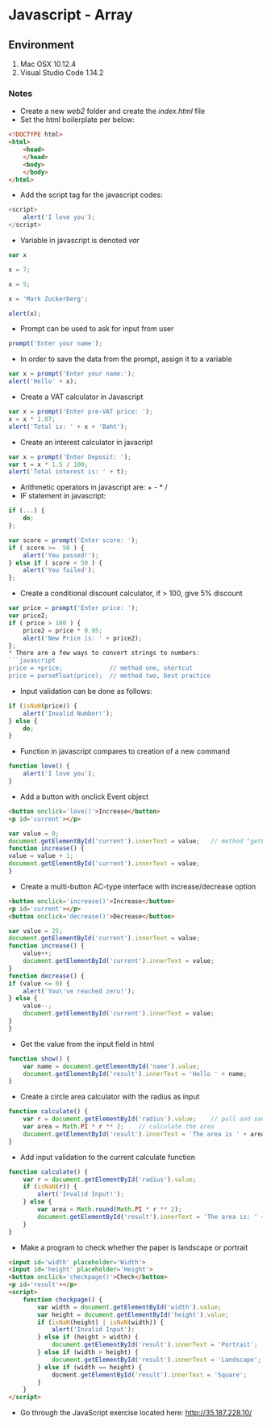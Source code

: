 # Javascript - Array

## Environment

1. Mac OSX 10.12.4
2. Visual Studio Code 1.14.2

### Notes

* Create a new *web2* folder and create the *index.html* file
* Set the html boilerplate per below:
```html
<!DOCTYPE html>
<html>
    <head>
    </head>
    <body>
    </body>
</html>
```
* Add the script tag for the javascript codes:
```javascript
<script>
	alert('I love you');
</script>
```
* Variable in javascript is denoted *var*
```javascript
var x

x = 7;

x = 5;

x = 'Mark Zuckerberg';

alert(x);
```
* Prompt can be used to ask for input from user
```javascript
prompt('Enter your name');
```
* In order to save the data from the prompt, assign it to a variable
```javascript
var x = prompt('Enter your name:');
alert('Hello' + x);
```
* Create a VAT calculator in Javascript
```javascript
var x = prompt('Enter pre-VAT price: ');
x = x * 1.07;
alert('Total is: ' + x + 'Baht');
```
* Create an interest calculator in javacript
```javascript
var x = prompt('Enter Deposit: ');
var t = x * 1.5 / 100;
alert('Total interest is: ' + t);
```
* Arithmetic operators in javascript are: + - * /
* IF statement in javascript:
```javascript
if (...) {
	do;
};

var score = prompt('Enter score: ');
if ( score >=  50 ) {
	alert('You passed!');
} else if ( score < 50 ) {
	alert('You failed');
};
```
* Create a conditional discount calculator, if > 100, give 5% discount
```javascript
var price = prompt('Enter price: ');
var price2;
if ( price > 100 ) {
	price2 = price * 0.95;
	alert('New Price is: ' + price2);
};
* There are a few ways to convert strings to numbers:
```javascript
price = +price;				// method one, shortcut
price = parseFloat(price);	// method two, best practice
```
* Input validation can be done as follows:
```javascript
if (isNaN(price)) {
	alert('Invalid Number!');
} else {
	do;
}
```
* Function in javascript compares to creation of a new command
```javascript
function love() {
	alert('I love you');
}
```
* Add a button with onclick Event object
```html
<button onclick='love()'>Increase</button>
<p id='current'></p>
```
```javascript
var value = 0;
document.getElementById('current').innerText = value;	// method "getElementById" is used to select a certain HTML element by its ID
function increase() {
value = value + 1;
document.getElementById('current').innerText = value;
}
```
* Create a multi-button AC-type interface with increase/decrease option
```html
<button onclick='increase()'>Increase</button>
<p id='current'></p>
<button onclick='decrease()'>Decrease</button>
```
```javascript
var value = 25;
document.getElementById('current').innerText = value;
function increase() {
	value++;
	document.getElementById('current').innerText = value;
}
function decrease() {
if (value <= 0) {
 	alert('You\'ve reached zero!');
} else {
 	value--;
    document.getElementById('current').innerText = value;
}
}
```
* Get the value from the input field in html
```javascript
function show() {
	var name = document.getElementById('name').value;
	document.getElementById('result').innerText = 'Hello ' + name;
}
```
* Create a circle area calculator with the radius as input
```javascript
function calculate() {
	var r = document.getElementById('radius').value;	// pull and save the input value
	var area = Math.PI * r ** 2;	// calculate the area
	document.getElementById('result').innerText = 'The area is ' + area;	// display the result
}
```
* Add input validation to the current calculate function
```javascript
function calculate() {
	var r = document.getElementById('radius').value;
    if (isNaN(r)) {
    	alert('Invalid Input!');
    } else {
    	var area = Math.round(Math.PI * r ** 2);
        document.getElementById('result').innerText = 'The area is: ' + area;
    }
}
```
* Make a program to check whether the paper is landscape or portrait
```html
<input id='width' placeholder='Width'>
<input id='height' placeholder='Height'>
<button onclick='checkpage()'>Check</button>
<p id='result'></p>
<script>
    function checkpage() {
        var width = document.getElementById('width').value;
        var height = document.getElementById('height').value;
        if (isNaN(height) | isNaN(width)) {
            alert('Invalid Input');
        } else if (height > width) {
            document.getElementById('result').innerText = 'Portrait';
        } else if (width > height) {
            document.getElementById('result').innerText = 'Landscape';
        } else if (width == height) {
            docment.getElementById('result').innerText = 'Square';
        }
    }
</script>
```
* Go through the JavaScript exercise located here: http://35.187.228.10/







